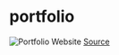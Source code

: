 # portfolio
![Portfolio Website](https://i.ibb.co/WgPMpts/image.png)
[Source](https://www.youtube.com/watch?v=OPaLnMw2i_0)
